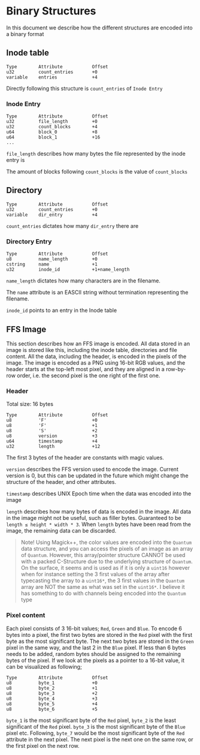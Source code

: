 # Binary Structures
In this document we describe how the different structures are encoded into a binary format

## Inode table
```
Type		Attribute			Offset
u32			count_entries		+0
variable	entries				+4
```
Directly following this structure is `count_entries` of `Inode Entry`

### Inode Entry
```
Type		Attribute			Offset
u32			file_length			+0
u32			count_blocks		+4
u64			block_0				+8
u64			block_1				+16
...
```
`file_length` describes how many bytes the file represented by the inode entry is

The amount of blocks following `count_blocks` is the value of `count_blocks`

## Directory
```
Type		Attribute			Offset
u32			count_entries		+0
variable	dir_entry			+4
```
`count_entries` dictates how many `dir_entry` there are
### Directory Entry
```
Type		Attribute			Offset
u8			name_length			+0
cstring		name				+1
u32			inode_id			+1+name_length
```
`name_length` dictates how many characters are in the filename.

The `name` attribute is an EASCII string without termination representing the filename. 

`inode_id` points to an entry in the Inode table

## FFS Image
This section describes how an FFS image is encoded. All data stored in an image is stored like this, including the inode table, directories and file content. All the data, including the header, is encoded in the pixels of the image. The image is encoded as a PNG using 16-bit RGB values, and the header starts at the top-left most pixel, and they are aligned in a row-by-row order, i.e. the second pixel is the one right of the first one. 
### Header
Total size: 16 bytes
```
Type		Attribute			Offset
u8			'F'					+0
u8			'F'					+1
u8			'S'					+2
u8			version				+3
u64			timestamp			+4
u32			length				+12
```
The first 3 bytes of the header are constants with magic values. 

`version` describes the FFS version used to encode the image. Current version is 0, but this can be updated in the future which might change the structure of the header, and other attributes.

`timestamp` describes UNIX Epoch time when the data was encoded into the image

`length` describes how many bytes of data is encoded in the image. All data in the image might not be useful, such as filler bytes. Guaranteed to be `length ≤ height * width * 3`. When `length` bytes have been read from the image, the remaining data can be discarded.

> Note! Using Magick++, the color values are encoded into the `Quantum` data structure, and you can access the pixels of an image as an array of `Quantum`. However, this array/pointer structure CANNOT be used with a packed C-Structure due to the underlying structure of `Quantum`. On the surface, it seems and is used as if it is only a `uint16` however when for instance setting the 3 first values of the array after typecasting the array to a `uint16*`, the 3 first values in the `Quantum` array are NOT the same as what was set in the `uint16*`. I believe it has something to do with channels being encoded into the `Quantum` type

### Pixel content
Each pixel consists of 3 16-bit values; `Red`, `Green` and `Blue`. To encode 6 bytes into a pixel, the first two bytes are stored in the `Red` pixel with the first byte as the most significant byte. The next two bytes are stored in the `Green` pixel in the same way, and the last 2 in the `Blue` pixel. If less than 6 bytes needs to be added, random bytes should be assigned to the remaining bytes of the pixel. If we look at the pixels as a pointer to a 16-bit value, it can be visualized as following;
```
Type		Attribute			Offset
u8			byte_1				+0
u8			byte_2				+1
u8			byte_3				+2
u8			byte_4				+3
u8			byte_5				+4
u8			byte_6				+5
```
`byte_1` is the most significant byte of the `Red` pixel, `byte_2` is the least significant of the `Red` pixel. `byte_3` is the most significant byte of the `Blue` pixel etc. Following, `byte_7` would be the most significant byte of the `Red` attribute in the next pixel. The next pixel is the next one on the same row, or the first pixel on the next row.
